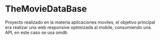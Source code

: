 # TheMovieDataBase
Proyecto realizado en la materia aplicaciones moviles, el objetivo principal era realizar una web responsive optimizada al mobile, consumiendo una API, en este caso se usa omdb
